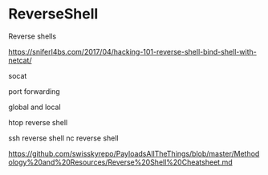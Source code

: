 # ReverseShell
Reverse shells


https://sniferl4bs.com/2017/04/hacking-101-reverse-shell-bind-shell-with-netcat/


socat

port forwarding

global and local

htop reverse shell

ssh reverse shell
nc reverse shell 



https://github.com/swisskyrepo/PayloadsAllTheThings/blob/master/Methodology%20and%20Resources/Reverse%20Shell%20Cheatsheet.md
